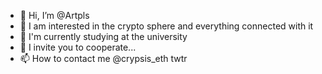 - 👋 Hi, I’m @Artpls
- 👀 I am interested in the crypto sphere and everything connected with it
- 🌱 I'm currently studying at the university
- 💞️ I invite you to cooperate...
- 📫 How to contact me @crypsis_eth twtr

<!---
Artpls/Artpls is a ✨ special ✨ repository because its `README.md` (this file) appears on your GitHub profile.
You can click the Preview link to take a look at your changes.
--->
